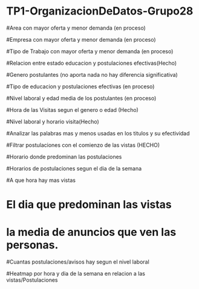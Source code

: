# TP1-OrganizacionDeDatos-Grupo28

#Area con mayor oferta y menor demanda (en proceso)

#Empresa con mayor oferta y menor demanda (en proceso)

#Tipo de Trabajo con mayor oferta y menor demanda (en proceso)

#Relacion entre estado educacion y postulaciones efectivas(Hecho)

#Genero postulantes (no aporta nada no hay diferencia significativa)

#Tipo de educacion y postulaciones efectivas (en proceso)

#Nivel laboral y edad media de los postulantes (en proceso)

#Hora de las Visitas segun el genero o edad (Hecho)

#Nivel laboral y horario visita(Hecho)

#Analizar las palabras mas y menos usadas en los titulos y su efectividad

#Filtrar postulaciones con el comienzo de las vistas (HECHO)

#Horario donde predominan las postulaciones

#Horarios de postulaciones segun el dia de la semana

#A que hora hay mas vistas

# El dia que predominan las vistas

# la media de anuncios que ven las personas.

#Cuantas postulaciones/avisos hay segun el nivel laboral

#Heatmap por hora y dia de la semana en relacion a las vistas/Postulaciones
